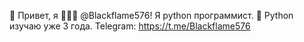 👋 Привет, я 👨🏻‍💻 @Blackflame576! Я python программист. 🐍 Python изучаю уже 3 года.
Telegram: https://t.me/Blackflame576
